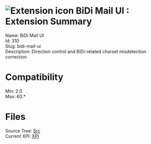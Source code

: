 # ![Extension icon](https://addons.thunderbird.net/user-media/addon_icons/0/310-64.png?modified=1510328678) BiDi Mail UI : Extension Summary

Name: BiDi Mail UI  
Id: 310  
Slug: bidi-mail-ui  
Description: Direction control and BiDi-related charset misdetection correction
  

# Compatibility
Min: 2.0  
Max: 60.*  

# Files

Source Tree: [Src](C:/Dev/Thunderbird/ThunderKdB/xall/x60/310-bidi-mail-ui/src)  
Current XPI: [XPI](C:/Dev/Thunderbird/ThunderKdB/xall/x60/310-bidi-mail-ui/xpi)  



